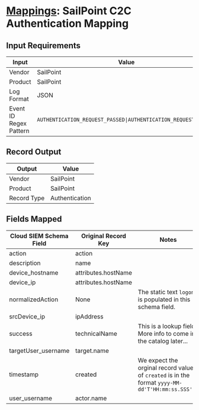 # [Mappings](README.md): SailPoint C2C Authentication Mapping

## Input Requirements

|Input|Value|
|-----|-----|
|Vendor|SailPoint|
|Product|SailPoint|
|Log Format|JSON|
|Event ID Regex Pattern|`AUTHENTICATION_REQUEST_PASSED\|AUTHENTICATION_REQUEST_FAILED`|

## Record Output

|Output|Value|
|------|-----|
|Vendor|SailPoint|
|Product|SailPoint|
|Record Type|Authentication|

## Fields Mapped

|Cloud SIEM Schema Field|Original Record Key|Notes|
|-----------------------|-------------------|-----|
|action|action||
|description|name||
|device_hostname|attributes.hostName||
|device_ip|attributes.hostName||
|normalizedAction|None|The static text `logon` is populated in this schema field.|
|srcDevice_ip|ipAddress||
|success|technicalName|This is a lookup field. More info to come in the catalog later...|
|targetUser_username|target.name||
|timestamp|created|We expect the orginal record value of `created` is in the format `yyyy-MM-dd'T'HH:mm:ss.SSS'Z'`|
|user_username|actor.name||


